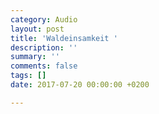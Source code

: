 ```yaml
---
category: Audio
layout: post
title: 'Waldeinsamkeit '
description: ''
summary: ''
comments: false
tags: []
date: 2017-07-20 00:00:00 +0200

---
```

